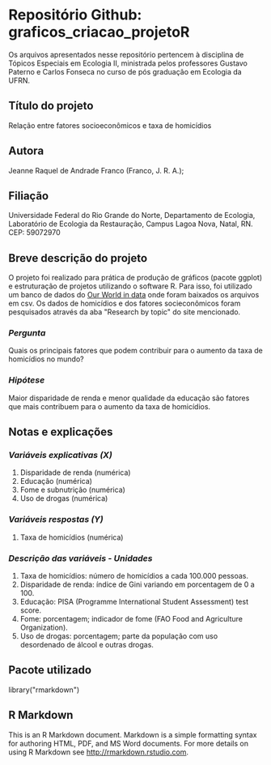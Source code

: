 # Repositório Github: graficos_criacao_projetoR

Os arquivos apresentados nesse repositório pertencem à disciplina de Tópicos Especiais em Ecologia II, ministrada pelos professores Gustavo Paterno e Carlos Fonseca no curso de pós graduação em Ecologia da UFRN.

## **Título do projeto**

Relação entre fatores socioeconômicos e taxa de homicídios

## **Autora**

Jeanne Raquel de Andrade Franco (Franco, J. R. A.);

## **Filiação**

Universidade Federal do Rio Grande do Norte,
Departamento de Ecologia,
Laboratório de Ecologia da Restauração,
Campus Lagoa Nova, Natal, RN. CEP: 59072970

## **Breve descrição do projeto**

O projeto foi realizado para prática de produção de gráficos (pacote ggplot) e estruturação de projetos utilizando o software R. Para isso, foi utilizado um banco de dados do [Our World in data](https://ourworldindata.org/) onde foram baixados os arquivos em csv. Os dados de homicídios e dos fatores socieconômicos foram pesquisados através da aba "Research by topic" do site mencionado. 

 ### _Pergunta_

Quais os principais fatores que podem contribuir para o aumento da taxa de homicídios no mundo?

 ### _Hipótese_
 
Maior disparidade de renda e menor qualidade da educação são fatores que mais contribuem para o aumento da taxa de homicídios.

## **Notas e explicações**

### _Variáveis explicativas (X)_

1. Disparidade de renda (numérica)
2. Educação (numérica)
3. Fome e subnutrição (numérica)
4. Uso de drogas (numérica)

### _Variáveis respostas (Y)_

1. Taxa de homicídios (numérica)

### _Descrição das variáveis - Unidades_

1. Taxa de homicídios: número de homicídios a cada 100.000 pessoas.
2. Disparidade de renda: índice de Gini variando em porcentagem de 0 a 100.
3. Educação: PISA (Programme International Student Assessment) test score.
4. Fome: porcentagem; indicador de fome (FAO Food and Agriculture Organization).
5. Uso de drogas: porcentagem; parte da população com uso desordenado de álcool e outras drogas.

## **Pacote utilizado**

library("rmarkdown")

## R Markdown

This is an R Markdown document. Markdown is a simple formatting syntax for authoring HTML, PDF, and MS Word documents. For more details on using R Markdown see <http://rmarkdown.rstudio.com>.
